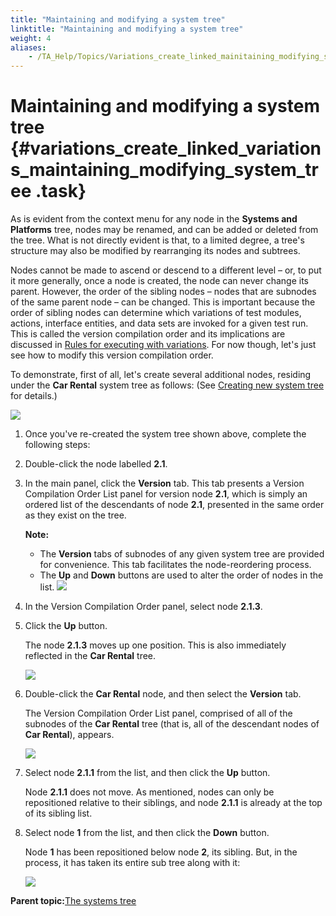 ```yaml
--- 
title: "Maintaining and modifying a system tree"
linktitle: "Maintaining and modifying a system tree"
weight: 4
aliases: 
    - /TA_Help/Topics/Variations_create_linked_mainitaining_modifying_system_tree.html
---
```

# Maintaining and modifying a system tree {#variations_create_linked_variations_maintaining_modifying_system_tree .task}

As is evident from the context menu for any node in the **Systems and Platforms** tree, nodes may be renamed, and can be added or deleted from the tree. What is not directly evident is that, to a limited degree, a tree's structure may also be modified by rearranging its nodes and subtrees.

Nodes cannot be made to ascend or descend to a different level – or, to put it more generally, once a node is created, the node can never change its parent. However, the order of the sibling nodes – nodes that are subnodes of the same parent node – can be changed. This is important because the order of sibling nodes can determine which variations of test modules, actions, interface entities, and data sets are invoked for a given test run. This is called the version compilation order and its implications are discussed in [Rules for executing with variations](Variations_rules_executing.html). For now though, let's just see how to modify this version compilation order.

To demonstrate, first of all, let's create several additional nodes, residing under the **Car Rental** system tree as follows: \(See [Creating new system tree](Variations_create_linked_create_system_tree.html) for details.\)

![](../Images/ug_systemtree11.png)

1.  Once you've re-created the system tree shown above, complete the following steps:
2.  Double-click the node labelled **2.1**.

3.  In the main panel, click the **Version** tab. This tab presents a Version Compilation Order List panel for version node **2.1**, which is simply an ordered list of the descendants of node **2.1**, presented in the same order as they exist on the tree.

    **Note:**

    -   The **Version** tabs of subnodes of any given system tree are provided for convenience. This tab facilitates the node-reordering process.
    -   The **Up** and **Down** buttons are used to alter the order of nodes in the list.
    ![](../Images/ug_systemtree24.png)

4.  In the Version Compilation Order panel, select node **2.1.3**.

5.  Click the **Up** button.

    The node **2.1.3** moves up one position. This is also immediately reflected in the **Car Rental** tree.

    ![](../Images/ug_systemtree13.png)

6.  Double-click the **Car Rental** node, and then select the **Version** tab.

    The Version Compilation Order List panel, comprised of all of the subnodes of the **Car Rental** tree \(that is, all of the descendant nodes of **Car Rental**\), appears.

    ![](../Images/ug_systemtree14.png)

7.  Select node **2.1.1** from the list, and then click the **Up** button.

    Node **2.1.1** does not move. As mentioned, nodes can only be repositioned relative to their siblings, and node **2.1.1** is already at the top of its sibling list.

8.  Select node **1** from the list, and then click the **Down** button.

    Node **1** has been repositioned below node **2**, its sibling. But, in the process, it has taken its entire sub tree along with it:

    ![](../Images/ug_systemtree15.png)


**Parent topic:**[The systems tree](../../TA_Help/Topics/Variations_create_linked_system_tree.html)

